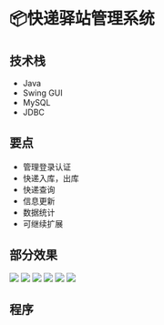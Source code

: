 # 📦快递驿站管理系统

<MyGlobalComponent />

## 技术栈
- Java
- Swing GUI
- MySQL
- JDBC

## 要点
- 管理登录认证
- 快递入库，出库
- 快递查询
- 信息更新
- 数据统计
- 可继续扩展

## 部分效果
![](http://cdn.qiniu.liyansheng.top/img/20240712142815.png)
![](http://cdn.qiniu.liyansheng.top/img/20240712142857.png)
![](http://cdn.qiniu.liyansheng.top/img/20240712142920.png)
![](http://cdn.qiniu.liyansheng.top/img/20240712142937.png)
![](http://cdn.qiniu.liyansheng.top/img/20240712142950.png)
![](http://cdn.qiniu.liyansheng.top/img/20240712143021.png)


## 程序
<!-- ![](http://cdn.qiniu.liyansheng.top/img/20240712144128.png) -->
<PaymentButton :productId="148" />